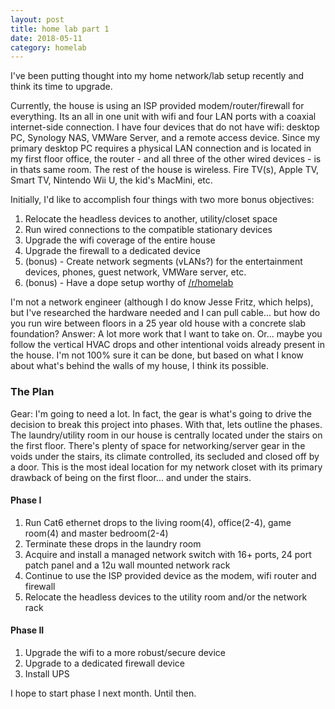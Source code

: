 ```yaml
---
layout: post
title: home lab part 1
date: 2018-05-11
category: homelab
---
```


I've been putting thought into my home network/lab setup recently and think its time to upgrade.
<!--more-->
Currently, the house is using an ISP provided modem/router/firewall for everything. Its an all in one unit with wifi and four LAN ports with a coaxial internet-side connection. I have four devices that do not have wifi: desktop PC, Synology NAS, VMWare Server, and a remote access device. Since my primary desktop PC requires a physical LAN connection and is located in my first floor office, the router - and all three of the other wired devices - is in thats same room. The rest of the house is wireless. Fire TV(s), Apple TV, Smart TV, Nintendo Wii U, the kid's MacMini, etc. 

Initially, I'd like to accomplish four things with two more bonus objectives:
1. Relocate the headless devices to another, utility/closet space
2. Run wired connections to the compatible stationary devices 
3. Upgrade the wifi coverage of the entire house
4. Upgrade the firewall to a dedicated device
3. (bonus) - Create network segments (vLANs?) for the entertainment devices, phones, guest network, VMWare server, etc. 
4. (bonus) - Have a dope setup worthy of [/r/homelab](https://www.reddit.com/r/homelab/)

I'm not a network engineer (although I do know Jesse Fritz, which helps), but I've researched the hardware needed and I can pull cable... but how do you run wire between floors in a 25 year old house with a concrete slab foundation? Answer: A lot more work that I want to take on. Or... maybe you follow the vertical HVAC drops and other intentional voids already present in the house. I'm not 100% sure it can be done, but based on what I know about what's behind the walls of my house, I think its possible. 

### The Plan

Gear: I'm going to need a lot. In fact, the gear is what's going to drive the decision to break this project into phases. With that, lets outline the phases. The laundry/utility room in our house is centrally located under the stairs on the first floor. There's plenty of space for networking/server gear in the voids under the stairs, its climate controlled, its secluded and closed off by a door. This is the most ideal location for my network closet with its primary drawback of being on the first floor... and under the stairs.

#### Phase I
1. Run Cat6 ethernet drops to the living room(4), office(2-4), game room(4) and master bedroom(2-4)
2. Terminate these drops in the laundry room
3. Acquire and install a managed network switch with 16+ ports, 24 port patch panel and a 12u wall mounted network rack
4. Continue to use the ISP provided device as the modem, wifi router and firewall
5. Relocate the headless devices to the utility room and/or the network rack

#### Phase II
1. Upgrade the wifi to a more robust/secure device
2. Upgrade to a dedicated firewall device
3. Install UPS

I hope to start phase I next month. Until then.